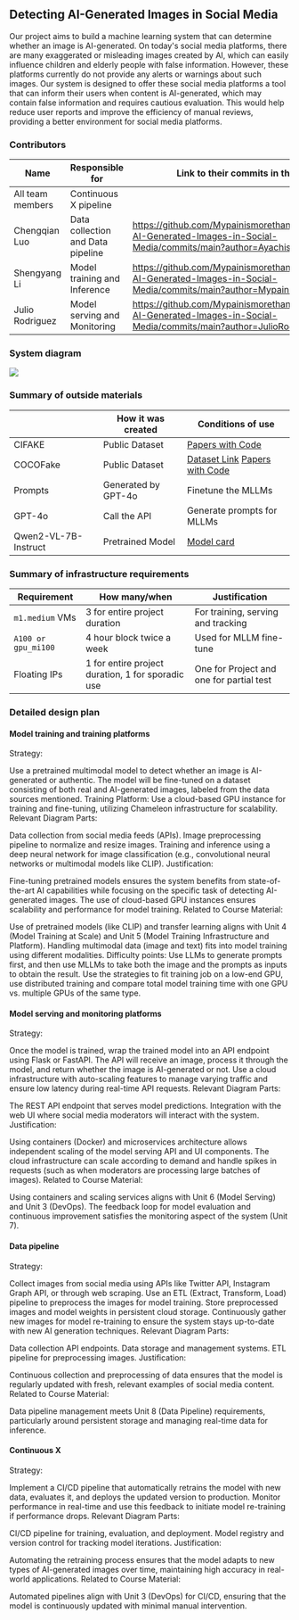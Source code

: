 
## Detecting AI-Generated Images in Social Media

<!-- 
Discuss: Value proposition: Your will propose a machine learning system that can be 
used in an existing business or service. (You should not propose a system in which 
a new business or service would be developed around the machine learning system.) 
Describe the value proposition for the machine learning system. What’s the (non-ML) 
status quo used in the business or service? What business metric are you going to be 
judged on? (Note that the “service” does not have to be for general users; you can 
propose a system for a science problem, for example.)
-->
Our project aims to build a machine learning system that can determine whether an image is AI-generated. On today's social media platforms, there are many exaggerated or misleading images created by AI, which can easily influence children and elderly people with false information. However, these platforms currently do not provide any alerts or warnings about such images. Our system is designed to offer these social media platforms a tool that can inform their users when content is AI-generated, which may contain false information and requires cautious evaluation. This would help reduce user reports and improve the efficiency of manual reviews, providing a better environment for social media platforms.

### Contributors

<!-- Table of contributors and their roles. 
First row: define responsibilities that are shared by the team. 
Then, each row after that is: name of contributor, their role, and in the third column, 
you will link to their contributions. If your project involves multiple repos, you will 
link to their contributions in all repos here. -->

| Name                            | Responsible for                          | Link to their commits in this repo |
|---------------------------------|------------------------------------------|------------------------------------|
| All team members                | Continuous X pipeline                    |                                    |
| Chengqian Luo                   | Data collection and Data pipeline        |  https://github.com/Mypainismorethanyours/Detecting-AI-Generated-Images-in-Social-Media/commits/main?author=Ayachisan                                  |
| Shengyang Li                    | Model training and Inference                           | https://github.com/Mypainismorethanyours/Detecting-AI-Generated-Images-in-Social-Media/commits/main?author=Mypainismorethanyours                                   |
| Julio Rodriguez                 | Model serving and Monitoring	           | https://github.com/Mypainismorethanyours/Detecting-AI-Generated-Images-in-Social-Media/commits/main?author=JulioRodriguez289                                   |  



### System diagram

<!-- Overall digram of system. Doesn't need polish, does need to show all the pieces. 
Must include: all the hardware, all the containers/software platforms, all the models, 
all the data. -->
![](https://github.com/Mypainismorethanyours/Detecting-AI-Generated-Images-in-Social-Media/blob/main/System%20Diagram.png)


### Summary of outside materials

<!-- In a table, a row for each dataset, foundation model. 
Name of data/model, conditions under which it was created (ideally with links/references), 
conditions under which it may be used. -->

|              | How it was created | Conditions of use         |
|--------------|--------------------|---------------------------|
| CIFAKE       | Public Dataset     | [Papers with Code](https://paperswithcode.com/dataset/cifake-real-and-ai-generated-synthetic-images)       |
| COCOFake       | Public Dataset     | [Dataset Link](https://github.com/aimagelab/COCOFake)    [Papers with Code](https://arxiv.org/abs/2304.00500)      |
| Prompts      | Generated by GPT-4o| Finetune the MLLMs        |
| GPT-4o       | Call the API       | Generate prompts for MLLMs|
| Qwen2-VL-7B-Instruct      | Pretrained  Model       |  [Model card](https://huggingface.co/Qwen/Qwen2-VL-7B-Instruct)                         |


### Summary of infrastructure requirements

<!-- Itemize all your anticipated requirements: What (`m1.medium` VM, `gpu_mi100`), 
how much/when, justification. Include compute, floating IPs, persistent storage. 
The table below shows an example, it is not a recommendation. -->

| Requirement         | How many/when                                     | Justification                          |
|---------------------|---------------------------------------------------|----------------------------------------|
| `m1.medium` VMs     | 3 for entire project duration                     |For training, serving and tracking      |
| `A100 or gpu_mi100` | 4 hour block twice a week                         |Used for MLLM fine-tune                 |
| Floating IPs        | 1 for entire project duration, 1 for sporadic use |One for Project and one for partial test|

### Detailed design plan

<!-- In each section, you should describe (1) your strategy, (2) the relevant parts of the 
diagram, (3) justification for your strategy, (4) relate back to lecture material, 
(5) include specific numbers. -->

#### Model training and training platforms

<!-- Make sure to clarify how you will satisfy the Unit 4 and Unit 5 requirements, 
and which optional "difficulty" points you are attempting. -->
Strategy:

Use a pretrained multimodal model to detect whether an image is AI-generated or authentic. The model will be fine-tuned on a dataset consisting of both real and AI-generated images, labeled from the data sources mentioned.
Training Platform: Use a cloud-based GPU instance for training and fine-tuning, utilizing Chameleon infrastructure for scalability.
Relevant Diagram Parts:

Data collection from social media feeds (APIs).
Image preprocessing pipeline to normalize and resize images.
Training and inference using a deep neural network for image classification (e.g., convolutional neural networks or multimodal models like CLIP).
Justification:

Fine-tuning pretrained models ensures the system benefits from state-of-the-art AI capabilities while focusing on the specific task of detecting AI-generated images.
The use of cloud-based GPU instances ensures scalability and performance for model training.
Related to Course Material:

Use of pretrained models (like CLIP) and transfer learning aligns with Unit 4 (Model Training at Scale) and Unit 5 (Model Training Infrastructure and Platform).
Handling multimodal data (image and text) fits into model training using different modalities.
Difficulty points:
Use LLMs to generate prompts first, and then use MLLMs to take both the image and the prompts as inputs to obtain the result.
Use the strategies to fit training job on a low-end GPU, use distributed training and compare total model training time with one GPU vs. multiple GPUs of the same type.

#### Model serving and monitoring platforms

<!-- Make sure to clarify how you will satisfy the Unit 6 and Unit 7 requirements, 
and which optional "difficulty" points you are attempting. -->
Strategy:

Once the model is trained, wrap the trained model into an API endpoint using Flask or FastAPI. The API will receive an image, process it through the model, and return whether the image is AI-generated or not.
Use a cloud infrastructure with auto-scaling features to manage varying traffic and ensure low latency during real-time API requests.
Relevant Diagram Parts:

The REST API endpoint that serves model predictions.
Integration with the web UI where social media moderators will interact with the system.
Justification:

Using containers (Docker) and microservices architecture allows independent scaling of the model serving API and UI components.
The cloud infrastructure can scale according to demand and handle spikes in requests (such as when moderators are processing large batches of images).
Related to Course Material:

Using containers and scaling services aligns with Unit 6 (Model Serving) and Unit 3 (DevOps).
The feedback loop for model evaluation and continuous improvement satisfies the monitoring aspect of the system (Unit 7).

#### Data pipeline

<!-- Make sure to clarify how you will satisfy the Unit 8 requirements,  and which 
optional "difficulty" points you are attempting. -->
Strategy:

Collect images from social media using APIs like Twitter API, Instagram Graph API, or through web scraping.
Use an ETL (Extract, Transform, Load) pipeline to preprocess the images for model training.
Store preprocessed images and model weights in persistent cloud storage.
Continuously gather new images for model re-training to ensure the system stays up-to-date with new AI generation techniques.
Relevant Diagram Parts:

Data collection API endpoints.
Data storage and management systems.
ETL pipeline for preprocessing images.
Justification:

Continuous collection and preprocessing of data ensures that the model is regularly updated with fresh, relevant examples of social media content.
Related to Course Material:

Data pipeline management meets Unit 8 (Data Pipeline) requirements, particularly around persistent storage and managing real-time data for inference.

#### Continuous X

<!-- Make sure to clarify how you will satisfy the Unit 3 requirements,  and which 
optional "difficulty" points you are attempting. -->
Strategy:

Implement a CI/CD pipeline that automatically retrains the model with new data, evaluates it, and deploys the updated version to production.
Monitor performance in real-time and use this feedback to initiate model re-training if performance drops.
Relevant Diagram Parts:

CI/CD pipeline for training, evaluation, and deployment.
Model registry and version control for tracking model iterations.
Justification:

Automating the retraining process ensures that the model adapts to new types of AI-generated images over time, maintaining high accuracy in real-world applications.
Related to Course Material:

Automated pipelines align with Unit 3 (DevOps) for CI/CD, ensuring that the model is continuously updated with minimal manual intervention.


